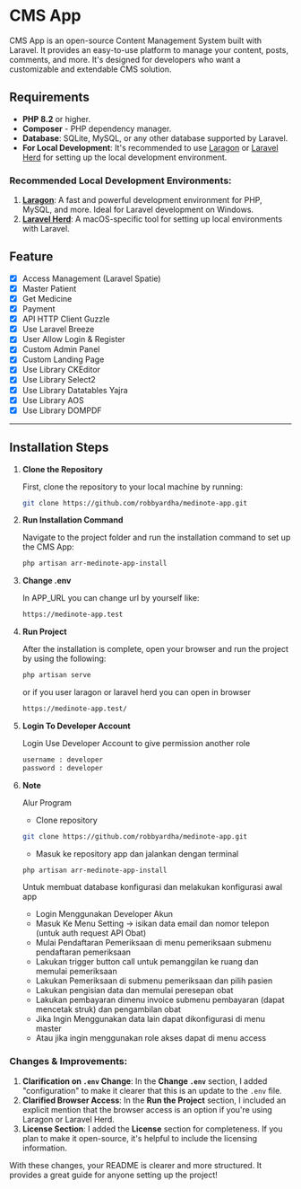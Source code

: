 # CMS App

CMS App is an open-source Content Management System built with Laravel. It provides an easy-to-use platform to manage your content, posts, comments, and more. It's designed for developers who want a customizable and extendable CMS solution.

## Requirements

-   **PHP 8.2** or higher.
-   **Composer** - PHP dependency manager.
-   **Database**: SQLite, MySQL, or any other database supported by Laravel.
-   **For Local Development**: It's recommended to use [Laragon](https://laragon.org/) or [Laravel Herd](https://laravel.com/docs/8.x/valet) for setting up the local development environment.

### Recommended Local Development Environments:

1. **[Laragon](https://laragon.org/)**: A fast and powerful development environment for PHP, MySQL, and more. Ideal for Laravel development on Windows.
2. **[Laravel Herd](https://herd.laravel.com/docs/macos/getting-started/installation)**: A macOS-specific tool for setting up local environments with Laravel.

## Feature

-   [x] Access Management (Laravel Spatie)
-   [x] Master Patient
-   [x] Get Medicine
-   [x] Payment
-   [x] API HTTP Client Guzzle
-   [x] Use Laravel Breeze
-   [x] User Allow Login & Register
-   [x] Custom Admin Panel
-   [x] Custom Landing Page
-   [x] Use Library CKEditor
-   [x] Use Library Select2
-   [x] Use Library Datatables Yajra
-   [x] Use Library AOS
-   [x] Use Library DOMPDF

---

## Installation Steps

1.  **Clone the Repository**

    First, clone the repository to your local machine by running:

    ```bash
    git clone https://github.com/robbyardha/medinote-app.git
    ```

2.  **Run Installation Command**

    Navigate to the project folder and run the installation command to set up the CMS App:

    ```bash
    php artisan arr-medinote-app-install

    ```

3.  **Change .env**

    In APP_URL you can change url by yourself like:

    ```bash
    https://medinote-app.test

    ```

4.  **Run Project**

    After the installation is complete, open your browser and run the project by using the following:

    ```bash
    php artisan serve

    ```

    or if you user laragon or laravel herd you can open in browser

    ```bash
    https://medinote-app.test/

    ```

5.  **Login To Developer Account**

    Login Use Developer Account to give permission another role

    ```bash
    username : developer
    password : developer

    ```

6.  **Note**

    Alur Program

    -   Clone repository

    ```bash
    git clone https://github.com/robbyardha/medinote-app.git

    ```

    -   Masuk ke repository app dan jalankan dengan terminal

    ```bash
    php artisan arr-medinote-app-install

    ```

    Untuk membuat database konfigurasi dan melakukan konfigurasi awal app

    -   Login Menggunakan Developer Akun
    -   Masuk Ke Menu Setting -> isikan data email dan nomor telepon (untuk auth request API Obat)
    -   Mulai Pendaftaran Pemeriksaan di menu pemeriksaan submenu pendaftaran pemeriksaan
    -   Lakukan trigger button call untuk pemanggilan ke ruang dan memulai pemeriksaan
    -   Lakukan Pemeriksaan di submenu pemeriksaan dan pilih pasien
    -   Lakukan pengisian data dan memulai peresepan obat
    -   Lakukan pembayaran dimenu invoice submenu pembayaran (dapat mencetak struk) dan pengambilan obat
    -   Jika Ingin Menggunakan data lain dapat dikonfigurasi di menu master
    -   Atau jika ingin menggunakan role akses dapat di menu access

### Changes & Improvements:

1. **Clarification on `.env` Change**: In the **Change `.env`** section, I added "configuration" to make it clearer that this is an update to the `.env` file.
2. **Clarified Browser Access**: In the **Run the Project** section, I included an explicit mention that the browser access is an option if you're using Laragon or Laravel Herd.
3. **License Section**: I added the **License** section for completeness. If you plan to make it open-source, it's helpful to include the licensing information.

With these changes, your README is clearer and more structured. It provides a great guide for anyone setting up the project!
